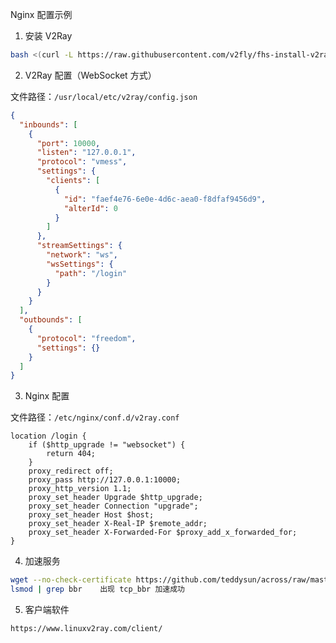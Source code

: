Nginx 配置示例

1. 安装 V2Ray
```bash
bash <(curl -L https://raw.githubusercontent.com/v2fly/fhs-install-v2ray/master/install-release.sh)
```

2. V2Ray 配置（WebSocket 方式）

文件路径：`/usr/local/etc/v2ray/config.json`

```json
{
  "inbounds": [
    {
      "port": 10000,
      "listen": "127.0.0.1",
      "protocol": "vmess",
      "settings": {
        "clients": [
          {
            "id": "faef4e76-6e0e-4d6c-aea0-f8dfaf9456d9",
            "alterId": 0
          }
        ]
      },
      "streamSettings": {
        "network": "ws",
        "wsSettings": {
          "path": "/login"
        }
      }
    }
  ],
  "outbounds": [
    {
      "protocol": "freedom",
      "settings": {}
    }
  ]
}
```

3. Nginx 配置

文件路径：`/etc/nginx/conf.d/v2ray.conf`

```nginx
location /login {
    if ($http_upgrade != "websocket") {
        return 404;
    }
    proxy_redirect off;
    proxy_pass http://127.0.0.1:10000;
    proxy_http_version 1.1;
    proxy_set_header Upgrade $http_upgrade;
    proxy_set_header Connection "upgrade";
    proxy_set_header Host $host;
    proxy_set_header X-Real-IP $remote_addr;
    proxy_set_header X-Forwarded-For $proxy_add_x_forwarded_for;
}
```

4. 加速服务

```bash
wget --no-check-certificate https://github.com/teddysun/across/raw/master/bbr.sh && chmod +x bbr.sh && ./bbr.sh
lsmod | grep bbr    出现 tcp_bbr 加速成功
```

5. 客户端软件

```bash
https://www.linuxv2ray.com/client/
```

